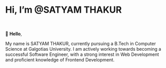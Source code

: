 <H1>Hi, I’m @SATYAM THAKUR </H1>
<br>
      
👋 **Hello**,    

My name is SATYAM THAKUR, currently pursuing a B.Tech in Computer Science at Galgotias University. I am actively working towards becoming a successful Software Engineer, with a strong interest in Web Development and proficient knowledge of Frontend Development.

